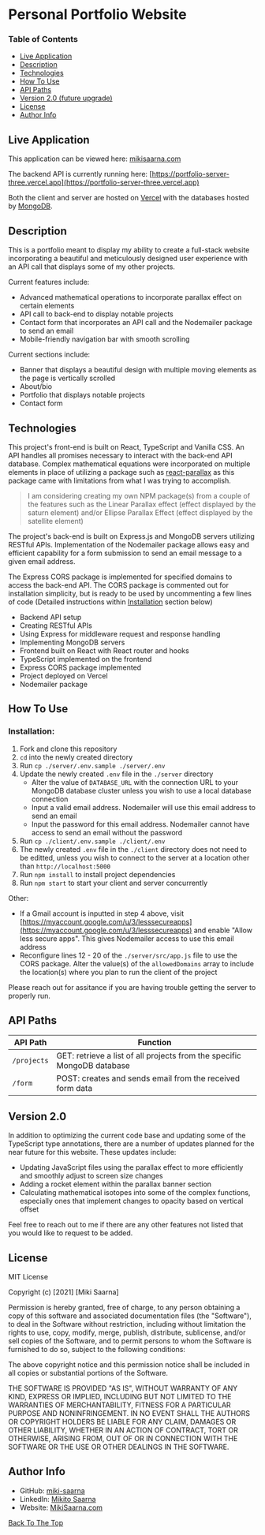 # Personal Portfolio Website

### Table of Contents

- [Live Application](#live-application)
- [Description](#description)
- [Technologies](#technologies)
- [How To Use](#how-to-use)
- [API Paths](#api-paths)
- [Version 2.0 (future upgrade)](#version-20)
- [License](#license)
- [Author Info](#author-info)

## Live Application

This application can be viewed here: [mikisaarna.com](http://mikisaarna.com)

The backend API is currently running here: [https://portfolio-server-three.vercel.app](https://portfolio-server-three.vercel.app)

Both the client and server are hosted on [Vercel](https://vercel.com/) with the databases hosted by [MongoDB](https://www.mongodb.com).

## Description

This is a portfolio meant to display my ability to create a full-stack website incorporating a beautiful and meticulously designed user experience with an API call that displays some of my other projects.

Current features include:

- Advanced mathematical operations to incorporate parallax effect on certain elements
- API call to back-end to display notable projects
- Contact form that incorporates an API call and the Nodemailer package to send an email
- Mobile-friendly navigation bar with smooth scrolling

Current sections include:

- Banner that displays a beautiful design with multiple moving elements as the page is vertically scrolled
- About/bio
- Portfolio that displays notable projects
- Contact form

## Technologies

This project's front-end is built on React, TypeScript and Vanilla CSS. An API handles all promises necessary to interact with the back-end API database. Complex mathematical equations were incorporated on multiple elements in place of utilizing a package such as [react-parallax](https://www.npmjs.com/package/react-parallax) as this package came with limitations from what I was trying to accomplish.

> I am considering creating my own NPM package(s) from a couple of the features such as the Linear Parallax effect (effect displayed by the saturn element) and/or Ellipse Parallax Effect (effect displayed by the satellite element)

The project's back-end is built on Express.js and MongoDB servers utilizing RESTful APIs. Implementation of the Nodemailer package allows easy and efficient capability for a form submission to send an email message to a given email address.

The Express CORS package is implemented for specified domains to access the back-end API. The CORS package is commented out for installation simplicity, but is ready to be used by uncommenting a few lines of code (Detailed instructions within [Installation](#installation) section below)

- Backend API setup
- Creating RESTful APIs
- Using Express for middleware request and response handling
- Implementing MongoDB servers
- Frontend built on React with React router and hooks
- TypeScript implemented on the frontend
- Express CORS package implemented
- Project deployed on Vercel
- Nodemailer package 

## How To Use

### Installation:

1. Fork and clone this repository
2. `cd` into the newly created directory
3. Run `cp ./server/.env.sample ./server/.env`
4. Update the newly created `.env` file in the `./server` directory
    - Alter the value of `DATABASE_URL` with the connection URL to your MongoDB database cluster unless you wish to use a local database connection
    - Input a valid email address. Nodemailer will use this email address to send an email
    - Input the password for this email address. Nodemailer cannot have access to send an email without the password
5. Run `cp ./client/.env.sample ./client/.env`
6. The newly created `.env` file in the `./client` directory does not need to be editted, unless you wish to connect to the server at a location other than `http://localhost:5000`
8. Run `npm install` to install project dependencies
9. Run `npm start` to start your client and server concurrently

Other:

- If a Gmail account is inputted in step 4 above, visit [https://myaccount.google.com/u/3/lesssecureapps](https://myaccount.google.com/u/3/lesssecureapps) and enable "Allow less secure apps". This gives Nodemailer access to use this email address
- Reconfigure lines 12 - 20 of the `./server/src/app.js` file to use the CORS package. Alter the value(s) of the `allowedDomains` array to include the location(s) where you plan to run the client of the project

Please reach out for assitance if you are having trouble getting the server to properly run.

## API Paths

| API Path | Function |
| -------- | -------- |
| `/projects` | GET: retrieve a list of all projects from the specific MongoDB database |
| `/form` | POST: creates and sends email from the received form data |

## Version 2.0

In addition to optimizing the current code base and updating some of the TypeScript type annotations, there are a number of updates planned for the near future for this website. These updates include:

- Updating JavaScript files using the parallax effect to more efficiently and smoothly adjust to screen size changes
- Adding a rocket element within the parallax banner section
- Calculating mathematical isotopes into some of the complex functions, especially ones that implement changes to opacity based on vertical offset

Feel free to reach out to me if there are any other features not listed that you would like to request to be added.

## License

MIT License

Copyright (c) [2021] [Miki Saarna]

Permission is hereby granted, free of charge, to any person obtaining a copy
of this software and associated documentation files (the "Software"), to deal
in the Software without restriction, including without limitation the rights
to use, copy, modify, merge, publish, distribute, sublicense, and/or sell
copies of the Software, and to permit persons to whom the Software is
furnished to do so, subject to the following conditions:

The above copyright notice and this permission notice shall be included in all
copies or substantial portions of the Software.

THE SOFTWARE IS PROVIDED "AS IS", WITHOUT WARRANTY OF ANY KIND, EXPRESS OR
IMPLIED, INCLUDING BUT NOT LIMITED TO THE WARRANTIES OF MERCHANTABILITY,
FITNESS FOR A PARTICULAR PURPOSE AND NONINFRINGEMENT. IN NO EVENT SHALL THE
AUTHORS OR COPYRIGHT HOLDERS BE LIABLE FOR ANY CLAIM, DAMAGES OR OTHER
LIABILITY, WHETHER IN AN ACTION OF CONTRACT, TORT OR OTHERWISE, ARISING FROM,
OUT OF OR IN CONNECTION WITH THE SOFTWARE OR THE USE OR OTHER DEALINGS IN THE
SOFTWARE.

## Author Info

- GitHub: [miki-saarna](https://github.com/miki-saarna)
- LinkedIn: [Mikito Saarna](https://www.linkedin.com/in/mikito-saarna/)
- Website: [MikiSaarna.com](https://MikiSaarna.com)

[Back To The Top](#personal-portfolio-website)

